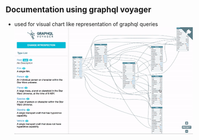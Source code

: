 ## Documentation using graphql voyager
- used for visual chart like representation of graphql queries
![alt text](image.png)